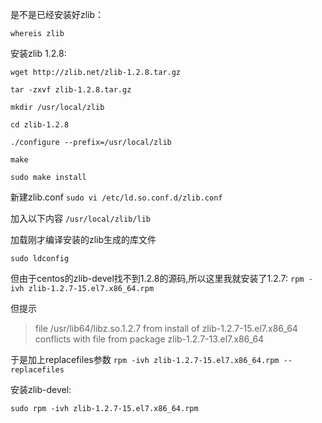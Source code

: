 

是不是已经安装好zlib：

`whereis zlib`

安装zlib 1.2.8:

`wget http://zlib.net/zlib-1.2.8.tar.gz`

`tar -zxvf zlib-1.2.8.tar.gz`

`mkdir /usr/local/zlib`

`cd zlib-1.2.8`

`./configure --prefix=/usr/local/zlib`

`make`

`sudo make install`

新建zlib.conf
`sudo vi /etc/ld.so.conf.d/zlib.conf`

加入以下内容
`/usr/local/zlib/lib`

加载刚才编译安装的zlib生成的库文件

`sudo ldconfig`

但由于centos的zlib-devel找不到1.2.8的源码,所以这里我就安装了1.2.7:
`rpm -ivh zlib-1.2.7-15.el7.x86_64.rpm`

但提示
>file /usr/lib64/libz.so.1.2.7 from install of zlib-1.2.7-15.el7.x86_64 conflicts with file from package zlib-1.2.7-13.el7.x86_64

于是加上replacefiles参数
`rpm -ivh zlib-1.2.7-15.el7.x86_64.rpm --replacefiles`


安装zlib-devel:

`sudo rpm -ivh zlib-1.2.7-15.el7.x86_64.rpm`


